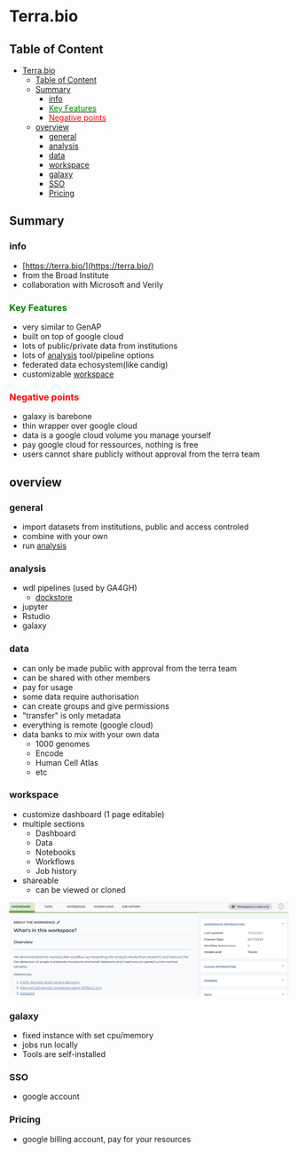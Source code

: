 # Terra.bio

## Table of Content

- [Terra.bio](#terrabio)
  - [Table of Content](#table-of-content)
  - [Summary](#summary)
    - [info](#info)
    - [<span style="color:green">Key Features</span>](#key-features)
    - [<span style="color:red">Negative points</span>](#negative-points)
  - [overview](#overview)
    - [general](#general)
    - [analysis](#analysis)
    - [data](#data)
    - [workspace](#workspace)
    - [galaxy](#galaxy)
    - [SSO](#sso)
    - [Pricing](#pricing)

## Summary

### info

- [https://terra.bio/](https://terra.bio/)
- from the Broad Institute
- collaboration with Microsoft and Verily

### <span style="color:green">Key Features</span>

- very similar to GenAP
- built on top of google cloud
- lots of public/private data from institutions
- lots of [analysis](analysis) tool/pipeline options
- federated data echosystem(like candig)
- customizable [workspace](#workspace)

### <span style="color:red">Negative points</span>

- galaxy is barebone
- thin wrapper over google cloud
- data is a google cloud volume you manage yourself
- pay google cloud for ressources, nothing is free
- users cannot share publicly without approval from the terra team

## overview

### general

- import datasets from institutions, public and access controled
- combine with your own
- run [analysis](#analysis)

### analysis

- wdl pipelines (used by GA4GH)
  - [dockstore](https://dockstore.org)
- jupyter
- Rstudio
- galaxy

### data

- can only be made public with approval from the terra team
- can be shared with other members
- pay for usage
- some data require authorisation
- can create groups and give permissions
- "transfer" is only metadata
- everything is remote (google cloud)
- data banks to mix with your own data
  - 1000 genomes
  - Encode
  - Human Cell Atlas
  - etc

### workspace

- customize dashboard (1 page editable)
- multiple sections
  - Dashboard
  - Data
  - Notebooks
  - Workflows
  - Job history
- shareable
  - can be viewed or cloned

![workspace](workspace.png)

### galaxy

- fixed instance with set cpu/memory
- jobs run locally
- Tools are self-installed

### SSO

- google account

### Pricing

- google billing account, pay for your resources